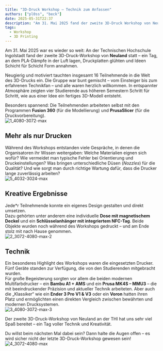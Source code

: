 ```yaml
---
title: "3D-Druck Workshop – Technik zum Anfassen"
authors: ["pl0ss", "beck"]
date: 2025-05-31T22:37
description: "Am 31. Mai 2025 fand der zweite 3D-Druck Workshop von Neuland an der THI statt."
tags:
  - Workshop
  - 3D Printing
---
```


Am 31. Mai 2025 war es wieder so weit: An der Technischen Hochschule Ingolstadt fand der zweite 3D-Druck-Workshop von **Neuland** statt – ein Tag, an dem PLA-Dämpfe in der Luft lagen, Druckplatten glühten und Ideen Schicht für Schicht Form annahmen.

Neugierig und motiviert tauchten insgesamt 16 Teilnehmende in die Welt des 3D-Drucks ein. Die Gruppe war bunt gemischt – vom Einsteiger bis zum erfahrenen Technikfan – und alle waren herzlich willkommen. In entspannter Atmosphäre zeigten vier Studierende aus höheren Semestern Schritt für Schritt, wie aus einer Idee ein fertiges 3D-Modell entsteht.  

Besonders spannend: Die Teilnehmenden arbeiteten selbst mit den Programmen **Fusion 360** (für die Modellierung) und **PrusaSlicer** (für die Druckvorbereitung).  
![1_4080-3072-max](/assets/blog/neuland-3d-printing-workshop-2025-05-31/1_4080-3072-max.webp)

## Mehr als nur Drucken
Während des Workshops entstanden viele Gespräche, in denen die Organisatoren ihr Wissen weitergaben: Welche Materialien eignen sich wofür? Wie vermeidet man typische Fehler bei Orientierung und Druckeinstellungen? Was bringen unterschiedliche Düsen (*Nozzles*) für die Qualität? Und wie sorgt man durch richtige Wartung dafür, dass die Drucker lange zuverlässig arbeiten?  
![5_4032-3024-max](/assets/blog/neuland-3d-printing-workshop-2025-05-31/5_4032-3024-max.webp)

## Kreative Ergebnisse
Jede*r Teilnehmende konnte ein eigenes Design gestalten und direkt umsetzen.  
Dazu gehörten unter anderem eine individuelle **Dose mit magnetischem Deckel** und ein **Schlüsselanhänger mit integriertem NFC-Tag**. Beide Objekte wurden noch während des Workshops gedruckt – und am Ende stolz mit nach Hause genommen.  
![2_3072-4080-max-2](/assets/blog/neuland-3d-printing-workshop-2025-05-31/2_3072-4080-max-2.webp)

## Technik
Ein besonderes Highlight des Workshops waren die eingesetzten Drucker. Fünf Geräte standen zur Verfügung, die von den Studierenden mitgebracht wurden.  
Für große Begeisterung sorgten vor allem die beiden modernen Multifarbdrucker – ein **Bambu A1 + AMS** und ein **Prusa MK4S – MMU3** – die mit beeindruckender Präzision und aktueller Technik arbeiteten. Aber auch die „Klassiker“ wie ein **Ender 3 Pro V1 & V3** oder ein **Voron** hatten ihren Platz und ermöglichten einen direkten Vergleich zwischen bewährten und modernen Drucksystemen.  
![3_4080-3072-max-3](/assets/blog/neuland-3d-printing-workshop-2025-05-31/3_4080-3072-max-3.webp)

Der zweite 3D-Druck-Workshop von Neuland an der THI hat uns sehr viel Spaß bereitet – ein Tag voller Technik und Kreativität.

Du willst beim nächsten Mal dabei sein? Dann halte die Augen offen – es wird sicher nicht der letzte 3D-Druck-Workshop gewesen sein!  
![4_3072-4080-max](/assets/blog/neuland-3d-printing-workshop-2025-05-31/4_3072-4080-max.webp)
